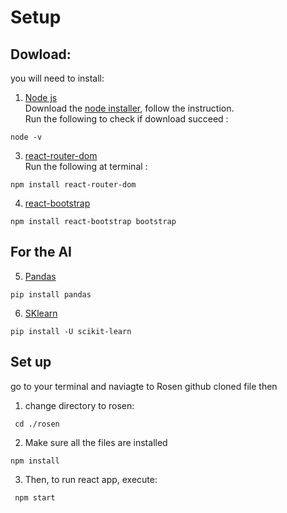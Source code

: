 # Setup
## Dowload: 
you will need to install: 
1. [Node js](https://jlhernando.com/blog/how-to-install-node-for-seo/)\
Download the [node installer](https://nodejs.org/en/download/), follow the instruction.\
Run the following to check if download succeed :
```console
node -v
```
3. [react-router-dom](https://www.npmjs.com/package/react-dom)\
Run the following at terminal :
```console
npm install react-router-dom
```
4. [react-bootstrap](https://react-bootstrap.github.io/getting-started/introduction/)
```
npm install react-bootstrap bootstrap
```
## For the AI
5. [Pandas](https://pypi.org/project/pandas/)
```console
pip install pandas
```

6. [SKlearn](https://scikit-learn.org/stable/install.html)
```console
pip install -U scikit-learn
```

## Set up 
 go to your terminal and naviagte to Rosen github cloned file then
1. change directory to rosen:
```console
 cd ./rosen
 ```
2. Make sure all the files are installed
```
npm install
```
3. Then, to run react app, execute:
```console
 npm start
```
